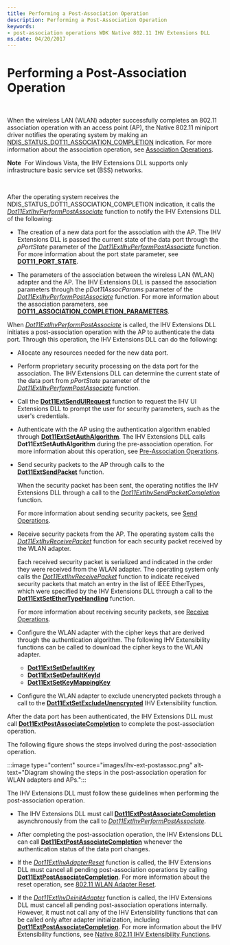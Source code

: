 ```yaml
---
title: Performing a Post-Association Operation
description: Performing a Post-Association Operation
keywords:
- post-association operations WDK Native 802.11 IHV Extensions DLL
ms.date: 04/20/2017
---
```


# Performing a Post-Association Operation




 

When the wireless LAN (WLAN) adapter successfully completes an 802.11 association operation with an access point (AP), the Native 802.11 miniport driver notifies the operating system by making an [NDIS\_STATUS\_DOT11\_ASSOCIATION\_COMPLETION](/previous-versions/windows/hardware/wireless/ndis-status-dot11-association-completion) indication. For more information about the association operation, see [Association Operations](/previous-versions/windows/hardware/wireless/association-operations).

**Note**  For Windows Vista, the IHV Extensions DLL supports only infrastructure basic service set (BSS) networks.

 

After the operating system receives the NDIS\_STATUS\_DOT11\_ASSOCIATION\_COMPLETION indication, it calls the [*Dot11ExtIhvPerformPostAssociate*](/windows-hardware/drivers/ddi/wlanihv/nc-wlanihv-dot11extihv_perform_post_associate) function to notify the IHV Extensions DLL of the following:

-   The creation of a new data port for the association with the AP. The IHV Extensions DLL is passed the current state of the data port through the *pPortState* parameter of the [*Dot11ExtIhvPerformPostAssociate*](/windows-hardware/drivers/ddi/wlanihv/nc-wlanihv-dot11extihv_perform_post_associate) function. For more information about the port state parameter, see [**DOT11\_PORT\_STATE**](/windows-hardware/drivers/ddi/wlclient/ns-wlclient-_dot11_port_state).

-   The parameters of the association between the wireless LAN (WLAN) adapter and the AP. The IHV Extensions DLL is passed the association parameters through the *pDot11AssocParams* parameter of the [*Dot11ExtIhvPerformPostAssociate*](/windows-hardware/drivers/ddi/wlanihv/nc-wlanihv-dot11extihv_perform_post_associate) function. For more information about the association parameters, see [**DOT11\_ASSOCIATION\_COMPLETION\_PARAMETERS**](/windows-hardware/drivers/ddi/windot11/ns-windot11-dot11_association_completion_parameters).

When [*Dot11ExtIhvPerformPostAssociate*](/windows-hardware/drivers/ddi/wlanihv/nc-wlanihv-dot11extihv_perform_post_associate) is called, the IHV Extensions DLL initiates a post-association operation with the AP to authenticate the data port. Through this operation, the IHV Extensions DLL can do the following:

-   Allocate any resources needed for the new data port.

-   Perform proprietary security processing on the data port for the association. The IHV Extensions DLL can determine the current state of the data port from *pPortState* parameter of the [*Dot11ExtIhvPerformPostAssociate*](/windows-hardware/drivers/ddi/wlanihv/nc-wlanihv-dot11extihv_perform_post_associate) function.

-   Call the [**Dot11ExtSendUIRequest**](/windows-hardware/drivers/ddi/wlanihv/nc-wlanihv-dot11ext_send_ui_request) function to request the IHV UI Extensions DLL to prompt the user for security parameters, such as the user's credentials.

-   Authenticate with the AP using the authentication algorithm enabled through [**Dot11ExtSetAuthAlgorithm**](/windows-hardware/drivers/ddi/wlanihv/nc-wlanihv-dot11ext_set_auth_algorithm). The IHV Extensions DLL calls **Dot11ExtSetAuthAlgorithm** during the pre-association operation. For more information about this operation, see [Pre-Association Operations](pre-association-operations.md).

-   Send security packets to the AP through calls to the [**Dot11ExtSendPacket**](/windows-hardware/drivers/ddi/wlanihv/nc-wlanihv-dot11ext_send_packet) function.

    When the security packet has been sent, the operating notifies the IHV Extensions DLL through a call to the [*Dot11ExtIhvSendPacketCompletion*](/windows-hardware/drivers/ddi/wlanihv/nc-wlanihv-dot11extihv_send_packet_completion) function.

    For more information about sending security packets, see [Send Operations](send-operations.md).

-   Receive security packets from the AP. The operating system calls the [*Dot11ExtIhvReceivePacket*](/windows-hardware/drivers/ddi/wlanihv/nc-wlanihv-dot11extihv_receive_packet) function for each security packet received by the WLAN adapter.

    Each received security packet is serialized and indicated in the order they were received from the WLAN adapter. The operating system only calls the [*Dot11ExtIhvReceivePacket*](/windows-hardware/drivers/ddi/wlanihv/nc-wlanihv-dot11extihv_receive_packet) function to indicate received security packets that match an entry in the list of IEEE EtherTypes, which were specified by the IHV Extensions DLL through a call to the [**Dot11ExtSetEtherTypeHandling**](/windows-hardware/drivers/ddi/wlanihv/nc-wlanihv-dot11ext_set_ethertype_handling) function.

    For more information about receiving security packets, see [Receive Operations](receive-operations.md).

-   Configure the WLAN adapter with the cipher keys that are derived through the authentication algorithm. The following IHV Extensibility functions can be called to download the cipher keys to the WLAN adapter.
    -   [**Dot11ExtSetDefaultKey**](/windows-hardware/drivers/ddi/wlanihv/nc-wlanihv-dot11ext_set_default_key)
    -   [**Dot11ExtSetDefaultKeyId**](/windows-hardware/drivers/ddi/wlanihv/nc-wlanihv-dot11ext_set_default_key_id)
    -   [**Dot11ExtSetKeyMappingKey**](/windows-hardware/drivers/ddi/wlanihv/nc-wlanihv-dot11ext_set_key_mapping_key)
-   Configure the WLAN adapter to exclude unencrypted packets through a call to the [**Dot11ExtSetExcludeUnencrypted**](/windows-hardware/drivers/ddi/wlanihv/nc-wlanihv-dot11ext_set_exclude_unencrypted) IHV Extensibility function.

After the data port has been authenticated, the IHV Extensions DLL must call [**Dot11ExtPostAssociateCompletion**](/windows-hardware/drivers/ddi/wlanihv/nc-wlanihv-dot11ext_post_associate_completion) to complete the post-association operation.

The following figure shows the steps involved during the post-association operation.

:::image type="content" source="images/ihv-ext-postassoc.png" alt-text="Diagram showing the steps in the post-association operation for WLAN adapters and APs.":::

The IHV Extensions DLL must follow these guidelines when performing the post-association operation.

-   The IHV Extensions DLL must call [**Dot11ExtPostAssociateCompletion**](/windows-hardware/drivers/ddi/wlanihv/nc-wlanihv-dot11ext_post_associate_completion) asynchronously from the call to [*Dot11ExtIhvPerformPostAssociate*](/windows-hardware/drivers/ddi/wlanihv/nc-wlanihv-dot11extihv_perform_post_associate).

-   After completing the post-association operation, the IHV Extensions DLL can call [**Dot11ExtPostAssociateCompletion**](/windows-hardware/drivers/ddi/wlanihv/nc-wlanihv-dot11ext_post_associate_completion) whenever the authentication status of the data port changes.

-   If the [*Dot11ExtIhvAdapterReset*](/windows-hardware/drivers/ddi/wlanihv/nc-wlanihv-dot11extihv_adapter_reset) function is called, the IHV Extensions DLL must cancel all pending post-association operations by calling [**Dot11ExtPostAssociateCompletion**](/windows-hardware/drivers/ddi/wlanihv/nc-wlanihv-dot11ext_post_associate_completion). For more information about the reset operation, see [802.11 WLAN Adapter Reset](802-11-wlan-adapter-reset.md).

-   If the [*Dot11ExtIhvDeinitAdapter*](/windows-hardware/drivers/ddi/wlanihv/nc-wlanihv-dot11extihv_deinit_adapter) function is called, the IHV Extensions DLL must cancel all pending post-association operations internally. However, it must not call any of the IHV Extensibility functions that can be called only after adapter initialization, including [**Dot11ExtPostAssociateCompletion**](/windows-hardware/drivers/ddi/wlanihv/nc-wlanihv-dot11ext_post_associate_completion). For more information about the IHV Extensibility functions, see [Native 802.11 IHV Extensibility Functions](./native-802-11-ihv-extensibility-functions.md).

 

 
